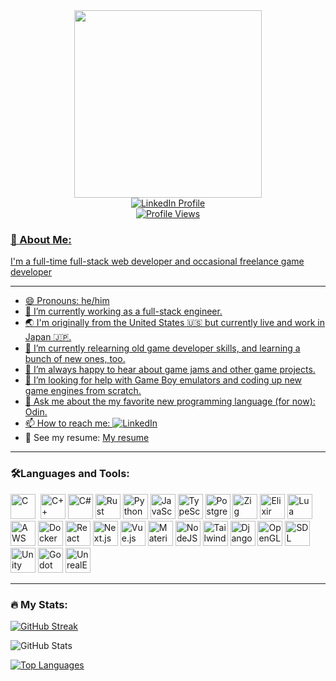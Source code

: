 <div id="header" align="center">
    <img src="https://i.giphy.com/media/v1.Y2lkPTc5MGI3NjExY3FtNHcxMXdhaGQyc3VzZGMzNG1lMmI3dnFlZmt3b282d2lkN2l4eiZlcD12MV9pbnRlcm5hbF9naWZfYnlfaWQmY3Q9Zw/QDjpIL6oNCVZ4qzGs7/giphy.gif" width="300">
</div>

<div id="badges" align="center">
    <a href="https://www.linkedin.com/in/taylor-mckinney-bb638398">
        <img src="https://img.shields.io/badge/LinkedIn-blue?logo=linkedin&logoColor=white" alt="LinkedIn Profile"
    </a>
</div>

<div id="profile-views" align="center">
    <img src="https://komarev.com/ghpvc/?username=taylormck&style=flat-square&color=blue" alt="Profile Views">
</div>

### 🌸 About Me:

I'm a full-time full-stack web developer and occasional freelance game developer

---

- 😄 Pronouns: he/him
- 🔭 I’m currently working as a full-stack engineer.
- 🌏 I'm originally from the United States :us: but currently live and work in Japan :jp:.
- 🌱 I’m currently relearning old game developer skills, and learning a bunch of new ones, too.
- 👯 I’m always happy to hear about game jams and other game projects.
- 🤔 I’m looking for help with Game Boy emulators and coding up new game engines from scratch.
- 💬 Ask me about the my favorite new programming language (for now): Odin.
- 📫 How to reach me: [![LinkedIn](https://img.shields.io/badge/LinkedIn-blue?logo=linkedin&logoColor=white)](https://www.linkedin.com/in/taylor-mckinney-bb638398)
- 📜 See my resume: [My resume](https://github.com/taylormck/resume/blob/master/resume.pdf)

---

### 🛠️Languages and Tools:

<div>
    <img src="https://cdn.jsdelivr.net/gh/devicons/devicon@latest/icons/c/c-original.svg" title="C" alt="C" width="40" height="40" />&nbsp;
    <img src="https://cdn.jsdelivr.net/gh/devicons/devicon@latest/icons/cplusplus/cplusplus-original.svg" title="C++" alt="C++" width="40" height="40" />
    <img src="https://cdn.jsdelivr.net/gh/devicons/devicon@latest/icons/csharp/csharp-original.svg" title="C#" alt="C#" width="40" height="40" />
    <img src="https://cdn.jsdelivr.net/gh/devicons/devicon@latest/icons/rust/rust-original.svg" title="Rust" alt="Rust" width="40" height="40" />
    <img src="https://cdn.jsdelivr.net/gh/devicons/devicon@latest/icons/python/python-original.svg" title="Python" alt="Python" width="40" height="40" />
    <img src="https://cdn.jsdelivr.net/gh/devicons/devicon@latest/icons/javascript/javascript-original.svg" title="JavaScript" alt="JavaScript" width="40" height="40" />
    <img src="https://cdn.jsdelivr.net/gh/devicons/devicon@latest/icons/typescript/typescript-original.svg" title="TypeScript" alt="TypeScript" width="40" height="40" />
    <img src="https://cdn.jsdelivr.net/gh/devicons/devicon@latest/icons/postgresql/postgresql-original.svg" title="PostgreSQL" alt="PostgreSQL" width="40" height="40" />
    <img src="https://cdn.jsdelivr.net/gh/devicons/devicon@latest/icons/zig/zig-original.svg" title="Zig" alt="Zig" width="40" height="40" />
    <img src="https://cdn.jsdelivr.net/gh/devicons/devicon@latest/icons/elixir/elixir-original.svg" title="Elixir" alt="Elixir" width="40" height="40" />
    <img src="https://cdn.jsdelivr.net/gh/devicons/devicon@latest/icons/lua/lua-original.svg" title="Lua" alt="Lua" width="40" height="40" />
    <img src="https://cdn.jsdelivr.net/gh/devicons/devicon@latest/icons/amazonwebservices/amazonwebservices-original-wordmark.svg" title="AWS" alt="AWS" width="40" height="40" />
    <img src="https://cdn.jsdelivr.net/gh/devicons/devicon@latest/icons/docker/docker-original.svg" title="Docker" alt="Docker" width="40" height="40" />
    <img src="https://cdn.jsdelivr.net/gh/devicons/devicon@latest/icons/react/react-original.svg" title="React" alt="React" width="40" height="40" />
    <img src="https://cdn.jsdelivr.net/gh/devicons/devicon@latest/icons/nextjs/nextjs-original.svg" title="Next.js" alt="Next.js" width="40" height="40" />
    <img src="https://cdn.jsdelivr.net/gh/devicons/devicon@latest/icons/vuejs/vuejs-original.svg" title="Vue.js" alt="Vue.js" width="40" height="40" />
    <img src="https://cdn.jsdelivr.net/gh/devicons/devicon@latest/icons/materialui/materialui-original.svg" title="MaterialUI" alt="MaterialUI" width="40" height="40" />
    <img src="https://cdn.jsdelivr.net/gh/devicons/devicon@latest/icons/nodejs/nodejs-original.svg" title="NodeJS" alt="NodeJS" width="40" height="40" />
    <img src="https://cdn.jsdelivr.net/gh/devicons/devicon@latest/icons/tailwindcss/tailwindcss-original-wordmark.svg" title="Tailwind" alt="Tailwind" width="40" height="40" />
    <img src="https://cdn.jsdelivr.net/gh/devicons/devicon@latest/icons/django/django-plain.svg" title="Django" alt="Django" width="40" height="40" />
    <img src="https://cdn.jsdelivr.net/gh/devicons/devicon@latest/icons/opengl/opengl-original.svg" title="OpenGL" alt="OpenGL" width="40" height="40" />
    <img src="https://cdn.jsdelivr.net/gh/devicons/devicon@latest/icons/sdl/sdl-original.svg" title="SDL" alt="SDL" width="40" height="40" />
    <img src="https://cdn.jsdelivr.net/gh/devicons/devicon@latest/icons/unity/unity-original.svg" title="Unity" alt="Unity" width="40" height="40" />
    <img src="https://cdn.jsdelivr.net/gh/devicons/devicon@latest/icons/godot/godot-original.svg" title="Godot" alt="Godot" width="40" height="40" />
    <img src="https://cdn.jsdelivr.net/gh/devicons/devicon@latest/icons/unrealengine/unrealengine-original.svg" title="UnrealEngine" alt="UnrealEngine" width="40" height="40" />
</div>

---

### :fire: My Stats:

[![GitHub Streak](https://github-readme-streak-stats.herokuapp.com?user=taylormck&theme=catppuccin-mocha&exclude_days=Sun%2CSat)](https://git.io/streak-stats)

![GitHub Stats](https://github-readme-stats.vercel.app/api?username=taylormck&show_icons=true&theme=catppuccin_mocha)

[![Top Languages](https://github-readme-stats.vercel.app/api/top-langs/?username=taylormck&theme=catppuccin_mocha&layout=donut)](https://github.com/anuraghazra/github-readme-stats)
